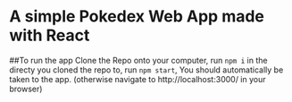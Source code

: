 # A simple Pokedex Web App made with React

##To run the app
Clone the Repo onto your computer,
run `npm i` in the directy you cloned the repo to,
run `npm start`,
You should automatically be taken to the app. (otherwise navigate to http://localhost:3000/ in your browser)
